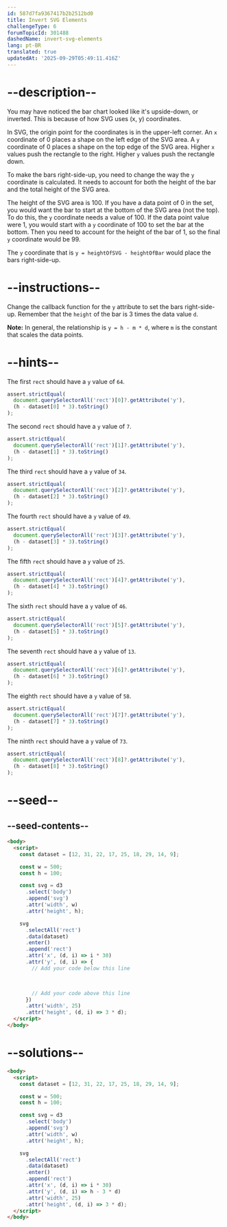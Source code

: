 ```yaml
---
id: 587d7fa9367417b2b2512bd0
title: Invert SVG Elements
challengeType: 6
forumTopicId: 301488
dashedName: invert-svg-elements
lang: pt-BR
translated: true
updatedAt: '2025-09-29T05:49:11.416Z'
---
```


# --description--

You may have noticed the bar chart looked like it's upside-down, or inverted. This is because of how SVG uses (x, y) coordinates.

In SVG, the origin point for the coordinates is in the upper-left corner. An `x` coordinate of 0 places a shape on the left edge of the SVG area. A `y` coordinate of 0 places a shape on the top edge of the SVG area. Higher `x` values push the rectangle to the right. Higher `y` values push the rectangle down.

To make the bars right-side-up, you need to change the way the `y` coordinate is calculated. It needs to account for both the height of the bar and the total height of the SVG area.

The height of the SVG area is 100. If you have a data point of 0 in the set, you would want the bar to start at the bottom of the SVG area (not the top). To do this, the `y` coordinate needs a value of 100. If the data point value were 1, you would start with a `y` coordinate of 100 to set the bar at the bottom. Then you need to account for the height of the bar of 1, so the final `y` coordinate would be 99.

The `y` coordinate that is `y = heightOfSVG - heightOfBar` would place the bars right-side-up.

# --instructions--

Change the callback function for the `y` attribute to set the bars right-side-up. Remember that the `height` of the bar is 3 times the data value `d`.

**Note:** In general, the relationship is `y = h - m * d`, where `m` is the constant that scales the data points.

# --hints--

The first `rect` should have a `y` value of `64`.

```js
assert.strictEqual(
  document.querySelectorAll('rect')[0]?.getAttribute('y'),
  (h - dataset[0] * 3).toString()
);
```

The second `rect` should have a `y` value of `7`.

```js
assert.strictEqual(
  document.querySelectorAll('rect')[1]?.getAttribute('y'),
  (h - dataset[1] * 3).toString()
);
```

The third `rect` should have a `y` value of `34`.

```js
assert.strictEqual(
  document.querySelectorAll('rect')[2]?.getAttribute('y'),
  (h - dataset[2] * 3).toString()
);
```

The fourth `rect` should have a `y` value of `49`.

```js
assert.strictEqual(
  document.querySelectorAll('rect')[3]?.getAttribute('y'),
  (h - dataset[3] * 3).toString()
);
```

The fifth `rect` should have a `y` value of `25`.

```js
assert.strictEqual(
  document.querySelectorAll('rect')[4]?.getAttribute('y'),
  (h - dataset[4] * 3).toString()
);
```

The sixth `rect` should have a `y` value of `46`.

```js
assert.strictEqual(
  document.querySelectorAll('rect')[5]?.getAttribute('y'),
  (h - dataset[5] * 3).toString()
);
```

The seventh `rect` should have a `y` value of `13`.

```js
assert.strictEqual(
  document.querySelectorAll('rect')[6]?.getAttribute('y'),
  (h - dataset[6] * 3).toString()
);
```

The eighth `rect` should have a `y` value of `58`.

```js
assert.strictEqual(
  document.querySelectorAll('rect')[7]?.getAttribute('y'),
  (h - dataset[7] * 3).toString()
);
```

The ninth `rect` should have a `y` value of `73`.

```js
assert.strictEqual(
  document.querySelectorAll('rect')[8]?.getAttribute('y'),
  (h - dataset[8] * 3).toString()
);
```

# --seed--

## --seed-contents--

```html
<body>
  <script>
    const dataset = [12, 31, 22, 17, 25, 18, 29, 14, 9];

    const w = 500;
    const h = 100;

    const svg = d3
      .select('body')
      .append('svg')
      .attr('width', w)
      .attr('height', h);

    svg
      .selectAll('rect')
      .data(dataset)
      .enter()
      .append('rect')
      .attr('x', (d, i) => i * 30)
      .attr('y', (d, i) => {
        // Add your code below this line


        
        // Add your code above this line
      })
      .attr('width', 25)
      .attr('height', (d, i) => 3 * d);
  </script>
</body>
```

# --solutions--

```html
<body>
  <script>
    const dataset = [12, 31, 22, 17, 25, 18, 29, 14, 9];

    const w = 500;
    const h = 100;

    const svg = d3
      .select('body')
      .append('svg')
      .attr('width', w)
      .attr('height', h);

    svg
      .selectAll('rect')
      .data(dataset)
      .enter()
      .append('rect')
      .attr('x', (d, i) => i * 30)
      .attr('y', (d, i) => h - 3 * d)
      .attr('width', 25)
      .attr('height', (d, i) => 3 * d);
  </script>
</body>
```
